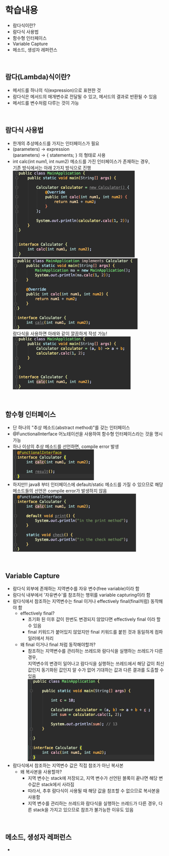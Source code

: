 # 학습내용
- 람다식이란?
- 람다식 사용법
- 함수형 인터페이스
- Variable Capture
- 메소드, 생성자 레퍼런스

</br>

## 람다(Lambda)식이란?
- 메서드를 하나의 식(expression)으로 표현한 것
- 람다식은 메서드의 매개변수로 전달될 수 있고, 메서드의 결과로 반환될 수 있음
- 메서드를 변수처럼 다루는 것이 가능

</br>

## 람다식 사용법
- 한개의 추상메소드를 가지는 인터페이스가 필요
- (parameters) -> expression  
  (parameters) -> { statements; } 의 형태로 사용
- int calc(int num1, int num2) 메소드를 가진 인터페이스가 존재하는 경우,  
  기존 방식에서는 아래 2가지 방식으로 진행  
  ![lambda-ex01](./img/lambda-ex01.png)  ![lambda-ex02](./img/lambda-ex02.png)   
  람다식을 사용하면 아래와 같이 깔끔하게 작성 가능!  
  ![lambda-ex03](./img/lambda-ex03.png) 

</br>

## 함수형 인터페이스
- 단 하나의 "추상 메소드(abstract method)"를 갖는 인터페이스
- @FunctionalInterface 어노테이션을 사용하여 함수형 인터페이스라는 것을 명시 가능
- 하나 이상의 추상 메소드를 선언하면, compile error 발생  
  ![functionalInterface-ex01](./img/functionalInterface-ex01.png)  
- 하지만!! java8 부터 인터페이스에 default/static 메소드를 가질 수 있으므로 해당 메소드들의 선언은 compile error가 발생하지 않음  
  ![functionalInterface-ex02](./img/functionalInterface-ex02.png)  

</br>

## Variable Capture
- 람다식 외부에 존재하는 지역변수를 자유 변수(free variable)이라 함
- 람다식 내부에서 '자유변수'를 참조하는 행위를 variable capturing이라 함
- 람다식에서 참조하는 지역변수는 final 이거나 effectively final(final처럼) 동작해야 함
  - effectively final?
    - 초기화 된 이후 값이 한번도 변경되지 않았다면 effectively final 이라 할 수 있음
    - final 키워드가 붙어있지 않았지만 final 키워드를 붙힌 것과 동일하게 컴파일러에서 처리
  - 왜 final 이거나 final 처럼 동작해야할까?
    - 참조하는 지역변수를 관리하는 쓰레드와 람다식을 실행하는 쓰레드가 다른 경우,   
      지역변수의 변경이 일어나고 람다식을 실행하는 쓰레드에서 해당 값이 최신값인지 동기화된 값인지 알 수가 없어 기대하는 값과 다른 결과를 도출할 수 있음  
![variable-capturing-ex01](./img/variable-capturing-ex01.png)  
- 람다식에서 참조하는 지역변수 값은 직접 참조가 아닌 복사본
  - 왜 복사본을 사용할까?
    - 지역 변수는 stack에 저장되고, 지역 변수가 선언된 블록이 끝나면 해당 변수값은 stack에서 사라짐
    - 따라서, 추후 람다식이 사용될 때 해당 값을 참조할 수 없으므로 복사본을 사용함
    - 지역 변수를 관리하는 쓰레드와 람다식을 실행하는 쓰레드가 다른 경우, 다른 stack을 가지고 있으므로 참조가 불가능한 이유도 있음

</br>

## 메소드, 생성자 레퍼런스
-
